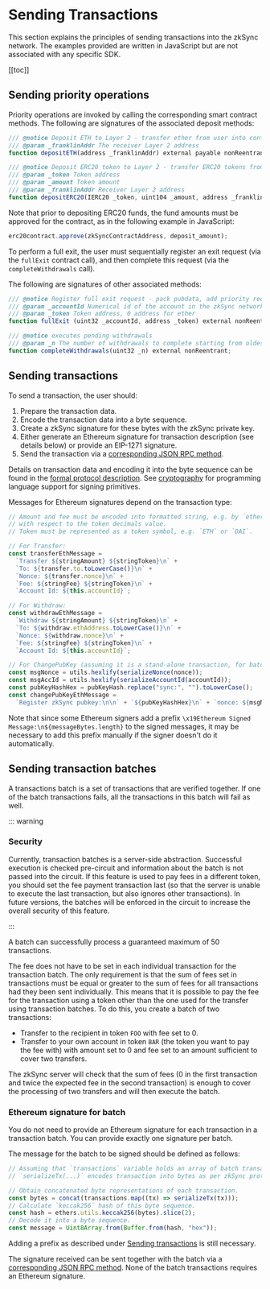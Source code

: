 # Sending Transactions

<!-- markdownlint-disable MD013 -->

This section explains the principles of sending transactions into the zkSync network. The examples provided are written in JavaScript but are not associated with any specific SDK.

[[toc]]

## Sending priority operations

Priority operations are invoked by calling the corresponding smart contract methods. The following are signatures of the associated deposit methods:

```js
/// @notice Deposit ETH to Layer 2 - transfer ether from user into contract, validate it, register deposit
/// @param _franklinAddr The receiver Layer 2 address
function depositETH(address _franklinAddr) external payable nonReentrant;

/// @notice Deposit ERC20 token to Layer 2 - transfer ERC20 tokens from user into contract, validate it, register deposit
/// @param _token Token address
/// @param _amount Token amount
/// @param _franklinAddr Receiver Layer 2 address
function depositERC20(IERC20 _token, uint104 _amount, address _franklinAddr) external nonReentrant;
```

Note that prior to depositing ERC20 funds, the fund amounts must be approved for the contract, as in the following example in JavaScript:

```js
erc20contract.approve(zkSyncContractAddress, deposit_amount);
```

To perform a full exit, the user must sequentially register an exit request (via the `fullExit` contract call), and then
complete this request (via the `completeWithdrawals` call).

The following are signatures of other associated methods:

```js
/// @notice Register full exit request - pack pubdata, add priority request
/// @param _accountId Numerical id of the account in the zkSync network
/// @param _token Token address, 0 address for ether
function fullExit (uint32 _accountId, address _token) external nonReentrant;

/// @notice executes pending withdrawals
/// @param _n The number of withdrawals to complete starting from oldest
function completeWithdrawals(uint32 _n) external nonReentrant;
```

## Sending transactions

To send a transaction, the user should:

1. Prepare the transaction data.
2. Encode the transaction data into a byte sequence.
3. Create a zkSync signature for these bytes with the zkSync private key.
4. Either generate an Ethereum signature for transaction description (see details below) or provide an EIP-1271
   signature.
5. Send the transaction via a [corresponding JSON RPC method][send_tx].

Details on transaction data and encoding it into the byte sequence can be found in the [formal protocol
description][protocol]. See [cryptography](/api/sdk/crypto) for programming language support for signing primitives.

Messages for Ethereum signatures depend on the transaction type:

```js
// Amount and fee must be encoded into formatted string, e.g. by `ethers.utils.formatUnits` method
// with respect to the token decimals value.
// Token must be represented as a token symbol, e.g. `ETH` or `DAI`.

// For Transfer:
const transferEthMessage =
  `Transfer ${stringAmount} ${stringToken}\n` +
  `To: ${transfer.to.toLowerCase()}\n` +
  `Nonce: ${transfer.nonce}\n` +
  `Fee: ${stringFee} ${stringToken}\n` +
  `Account Id: ${this.accountId}`;

// For Withdraw:
const withdrawEthMessage =
  `Withdraw ${stringAmount} ${stringToken}\n` +
  `To: ${withdraw.ethAddress.toLowerCase()}\n` +
  `Nonce: ${withdraw.nonce}\n` +
  `Fee: ${stringFee} ${stringToken}\n` +
  `Account Id: ${this.accountId}`;

// For ChangePubKey (assuming it is a stand-alone transaction, for batch see details below):
const msgNonce = utils.hexlify(serializeNonce(nonce));
const msgAccId = utils.hexlify(serializeAccountId(accountId));
const pubKeyHashHex = pubKeyHash.replace("sync:", "").toLowerCase();
const changePubKeyEthMessage =
  `Register zkSync pubkey:\n\n` + `${pubKeyHashHex}\n` + `nonce: ${msgNonce}\n` + `account id: ${msgAccId}\n\n` + `Only sign this message for a trusted client!`;
```

Note that since some Ethereum signers add a prefix `\x19Ethereum Signed Message:\n${messageBytes.length}` to the signed
messages, it may be necessary to add this prefix manually if the signer doesn't do it automatically.

## Sending transaction batches

A transactions batch is a set of transactions that are verified together. If one of the batch transactions fails, all the transactions in this batch will fail as well.

::: warning

### Security

Currently, transaction batches is a server-side abstraction. Successful execution is checked pre-circuit and information about the batch is not passed into the circuit. If this feature is used to pay fees in a different token, you should set the fee payment transaction last (so that the server is unable to execute the last transaction, but also ignores other transactions). In future versions, the batches will be enforced in the circuit to increase the overall security of this feature.

:::

A batch can successfully process a guaranteed maximum of 50 transactions.

The fee does not have to be set in each individual transaction for the transaction batch. The only requirement is that the sum of fees set in transactions must be equal or greater to the sum of fees for all transactions had they been sent individually. This means that it is possible to pay the fee for the transaction using a token other than the one used for the transfer using transaction batches. To do this, you create a batch of two transactions:

- Transfer to the recipient in token `FOO` with fee set to 0.
- Transfer to your own account in token `BAR` (the token you want to pay the fee with) with amount set to 0 and fee set to an amount sufficient to cover two transfers.

The zkSync server will check that the sum of fees (0 in the first transaction and twice the expected fee in the second transaction) is enough to cover the processing of two transfers and will then execute the batch.

### Ethereum signature for batch

You do not need to provide an Ethereum signature for each transaction in a transaction batch. You can provide exactly one signature per batch.

The message for the batch to be signed should be defined as follows:

```js
// Assuming that `transactions` variable holds an array of batch transactions, and
// `serializeTx(...)` encodes transaction into bytes as per zkSync protocol.

// Obtain concatenated byte representations of each transaction.
const bytes = concat(transactions.map((tx) => serializeTx(tx)));
// Calculate `keccak256` hash of this byte sequence.
const hash = ethers.utils.keccak256(bytes).slice(2);
// Decode it into a byte sequence.
const message = Uint8Array.from(Buffer.from(hash, "hex"));
```

Adding a prefix as described under [Sending transactions](/dev/payments/sending_transactions.md) is still necessary.

The signature received can be sent together with the batch via a [corresponding JSON RPC method][send_batch]. None of the batch transactions requires an Ethereum signature.

[send_tx]: /api/v0.1.md#tx-submit
[send_batch]: /api/v0.1.md#submit-txs-batch
[protocol]: https://github.com/matter-labs/zksync/blob/master/docs/protocol.md

